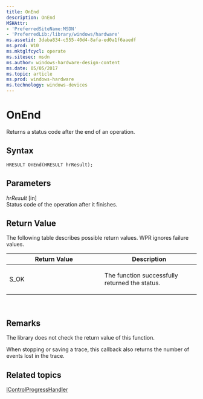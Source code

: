 ```yaml
---
title: OnEnd
description: OnEnd
MSHAttr:
- 'PreferredSiteName:MSDN'
- 'PreferredLib:/library/windows/hardware'
ms.assetid: 3daba834-c555-40d4-8afa-ed0a1f6aaedf
ms.prod: W10
ms.mktglfcycl: operate
ms.sitesec: msdn
ms.author: windows-hardware-design-content
ms.date: 05/05/2017
ms.topic: article
ms.prod: windows-hardware
ms.technology: windows-devices
---
```


# OnEnd


Returns a status code after the end of an operation.

## Syntax


``` syntax
HRESULT OnEnd(HRESULT hrResult);
```

## Parameters


<a href="" id="hrresult--in-"></a>*hrResult* \[in\]  
Status code of the operation after it finishes.

## Return Value


The following table describes possible return values. WPR ignores failure values.

<table>
<colgroup>
<col width="50%" />
<col width="50%" />
</colgroup>
<thead>
<tr class="header">
<th>Return Value</th>
<th>Description</th>
</tr>
</thead>
<tbody>
<tr class="odd">
<td><p>S_OK</p></td>
<td><p>The function successfully returned the status.</p></td>
</tr>
</tbody>
</table>

 

## Remarks


The library does not check the return value of this function.

When stopping or saving a trace, this callback also returns the number of events lost in the trace.

## Related topics


[IControlProgressHandler](icontrolprogresshandler.md)

 

 








